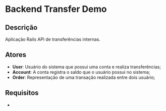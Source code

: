 # Backend Transfer Demo

## Descrição

Aplicação Rails API de transferências internas.

## Atores

- **User**: Usuário do sistema que possui uma conta e realiza transferências;  
- **Account**: A conta registra o saldo que o usuário possui no sistema;
- **Order**: Representação de uma transação realizada entre dois usuário;

## Requisitos
 - 
